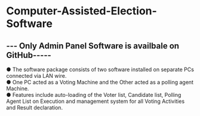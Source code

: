 # Computer-Assisted-Election-Software
--- Only Admin Panel Software is availbale on GitHub----- 
------------------
● The software package consists of two software installed on separate PCs connected via LAN wire.<br/>
● One PC acted as a Voting Machine and the Other acted as a polling agent Machine. <br/>
● Features include auto-loading of the Voter list, Candidate list, Polling Agent List on Execution and management system for all Voting Activities and Result declaration.
